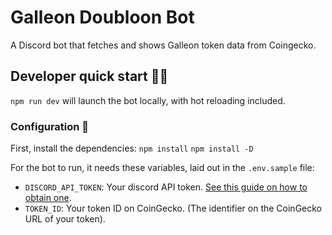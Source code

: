# Galleon Doubloon Bot

A Discord bot that fetches and shows Galleon token data from Coingecko.

## Developer quick start 👩‍💻

`npm run dev` will launch the bot locally, with hot reloading included.

### Configuration 🔧

First, install the dependencies:
`npm install`
`npm install -D`

For the bot to run, it needs these variables, laid out in the `.env.sample` file:

- `DISCORD_API_TOKEN`: Your discord API token. [See this guide on how to obtain one](https://github.com/reactiflux/discord-irc/wiki/Creating-a-discord-bot-&-getting-a-token).
- `TOKEN_ID`: Your token ID on CoinGecko. (The identifier on the CoinGecko URL of your token).